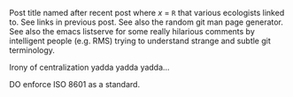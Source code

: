 Post title named after recent post where *x* = `R`
that various ecologists linked to.
See links in previous post.
See also the random git man page generator.
See also the emacs listserve
for some really hilarious comments
by intelligent people (e.g. RMS)
trying to understand strange and subtle git terminology.

Irony of centralization yadda yadda yadda&#x2026;

DO enforce ISO 8601 as a standard.
